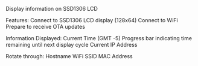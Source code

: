 Display information on SSD1306 LCD

Features:
Connect to SSD1306 LCD display (128x64)
Connect to WiFi
Prepare to receive OTA updates


Information Displayed:
Current Time (GMT -5)
Progress bar indicating time remaining until next display cycle
Current IP Address

Rotate through:
Hostname
WiFi SSID
MAC Address



